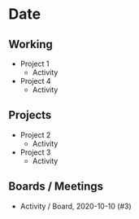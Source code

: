 # Date

## Working

* Project 1
   * Activity
* Project 4
   * Activity

## Projects

* Project 2
   * Activity
* Project 3
   * Activity

## Boards / Meetings

* Activity / Board, 2020-10-10 (#3)
